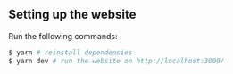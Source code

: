 ## Setting up the website

Run the following commands:

```sh
$ yarn # reinstall dependencies
$ yarn dev # run the website on http://localhost:3000/
```